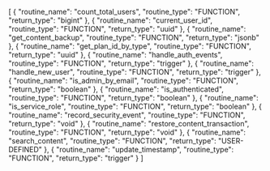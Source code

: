 [
  {
    "routine_name": "count_total_users",
    "routine_type": "FUNCTION",
    "return_type": "bigint"
  },
  {
    "routine_name": "current_user_id",
    "routine_type": "FUNCTION",
    "return_type": "uuid"
  },
  {
    "routine_name": "get_content_backup",
    "routine_type": "FUNCTION",
    "return_type": "jsonb"
  },
  {
    "routine_name": "get_plan_id_by_type",
    "routine_type": "FUNCTION",
    "return_type": "uuid"
  },
  {
    "routine_name": "handle_auth_events",
    "routine_type": "FUNCTION",
    "return_type": "trigger"
  },
  {
    "routine_name": "handle_new_user",
    "routine_type": "FUNCTION",
    "return_type": "trigger"
  },
  {
    "routine_name": "is_admin_by_email",
    "routine_type": "FUNCTION",
    "return_type": "boolean"
  },
  {
    "routine_name": "is_authenticated",
    "routine_type": "FUNCTION",
    "return_type": "boolean"
  },
  {
    "routine_name": "is_service_role",
    "routine_type": "FUNCTION",
    "return_type": "boolean"
  },
  {
    "routine_name": "record_security_event",
    "routine_type": "FUNCTION",
    "return_type": "void"
  },
  {
    "routine_name": "restore_content_transaction",
    "routine_type": "FUNCTION",
    "return_type": "void"
  },
  {
    "routine_name": "search_content",
    "routine_type": "FUNCTION",
    "return_type": "USER-DEFINED"
  },
  {
    "routine_name": "update_timestamp",
    "routine_type": "FUNCTION",
    "return_type": "trigger"
  }
]